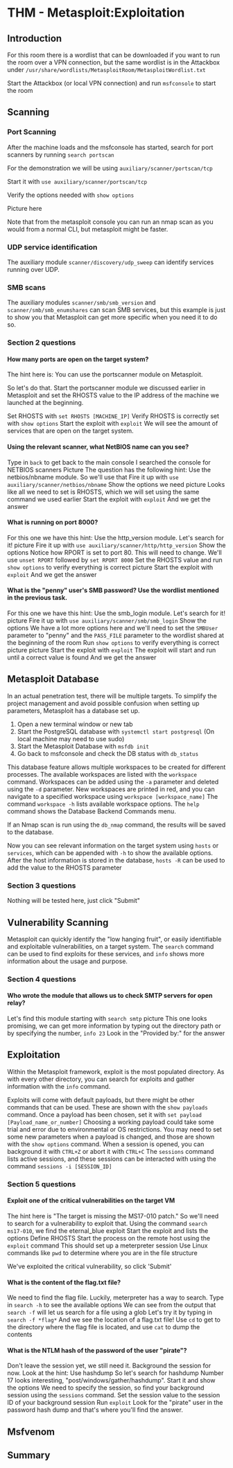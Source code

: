 # THM - Metasploit:Exploitation

## Introduction

For this room there is a wordlist that can be downloaded if you want to run the room over a VPN connection, but the same wordlist is in the Attackbox under ```/usr/share/wordlists/MetasploitRoom/MetasploitWordlist.txt```

Start the Attackbox (or local VPN connection) and run ```msfconsole``` to start the room

## Scanning

### Port Scanning

After the machine loads and the msfconsole has started, search for port scanners by running ```search portscan```

For the demonstration we will be using ```auxiliary/scanner/portscan/tcp```

Start it with ```use auxiliary/scanner/portscan/tcp```

Verify the options needed with ```show options```

Picture here

Note that from the metasploit console you can run an nmap scan as you would from a normal CLI, but metasploit might be faster.

### UDP service identification

The auxiliary module ```scanner/discovery/udp_sweep``` can identify services running over UDP.

### SMB scans

The auxiliary modules ```scanner/smb/smb_version``` and ```scanner/smb/smb_enumshares``` can scan SMB services, but this example is just to show you that Metasploit can get more specific when you need it to do so.

### Section 2 questions

#### How many ports are open on the target system?

The hint here is: You can use the portscanner module on Metasploit.

So let's do that. Start the portscanner module we discussed earlier in Metasploit and set the RHOSTS value to the IP address of the machine we launched at the beginning.

Set RHOSTS with ```set RHOSTS [MACHINE_IP]```
Verify RHOSTS is correctly set with ```show options```
Start the exploit with ```exploit```
We will see the amount of services that are open on the target system.

#### Using the relevant scanner, what NetBIOS name can you see?

Type in ```back``` to get back to the main console
I searched the console for NETBIOS scanners
Picture
The question has the following hint: Use the netbios/nbname module.
So we'll use that
Fire it up with ```use auxiliary/scanner/netbios/nbname```
Show the options we need
picture
Looks like all we need to set is RHOSTS, which we will set using the same command we used earlier
Start the exploit with ```exploit```
And we get the answer

#### What is running on port 8000?

For this one we have this hint: Use the http_version module.
Let's search for it!
picture
Fire it up with ```use auxiliary/scanner/http/http_version```
Show the options
Notice how RPORT is set to port 80. This will need to change.
We'll use ```unset RPORT``` followed by ```set RPORT 8000```
Set the RHOSTS value and run ```show options``` to verify everything is correct
picture
Start the exploit with ```exploit```
And we get the answer

#### What is the "penny" user's SMB password? Use the wordlist mentioned in the previous task.

For this one we have this hint: Use the smb_login module.
Let's search for it!
picture
Fire it up with ```use auxiliary/scanner/smb/smb_login```
Show the options
We have a lot more options here and we'll need to set the ```SMBUser``` parameter to "penny" and the ```PASS_FILE``` parameter to the wordlist shared at the beginning of the room
Run ```show options``` to verify everything is correct
picture
picture
Start the exploit with ```exploit```
The exploit will start and run until a correct value is found
And we get the answer

## Metasploit Database

In an actual penetration test, there will be multiple targets. To simplify the project management and avoid possible confusion when setting up parameters, Metasploit has a database set up. 

1. Open a new terminal window or new tab
2. Start the PostgreSQL database with ```systemctl start postgresql``` (On local machine may need to use sudo)
3. Start the Metasploit Database with ```msfdb init```
4. Go back to msfconsole and check the DB status with ```db_status```

This database feature allows multiple workspaces to be created for different processes. The available workspaces are listed with the ```workspace``` command.
Workspaces can be added using the ```-a``` parameter and deleted using the ```-d``` parameter.
New workspaces are printed in red, and you can navigate to a specified workspace using ```workspace [workspace_name]```
The command ```workspace -h``` lists available workspace options.
The ```help``` command shows the Database Backend Commands menu.

If an Nmap scan is run using the ```db_nmap``` command, the results will be saved to the database.

Now you can see relevant information on the target system using ```hosts``` or ```services```, which can be appended with ```-h``` to show the available options.
After the host information is stored in the database, ```hosts -R``` can be used to add the value to the RHOSTS parameter

### Section 3 questions

Nothing will be tested here, just click "Submit"

## Vulnerability Scanning

Metasploit can quickly identify the "low hanging fruit", or easily identifiable and exploitable vulnerabilities, on a target system.
The ```search``` command can be used to find exploits for these services, and ```info``` shows more information about the usage and purpose.

### Section 4 questions

#### Who wrote the module that allows us to check SMTP servers for open relay?

Let's find this module starting with ```search smtp```
picture
This one looks promising, we can get more information by typing out the directory path or by specifying the number, ```info 23```
Look in the "Provided by:" for the answer

## Exploitation

Within the Metasploit framework, exploit is the most populated directory. As with every other directory, you can search for exploits and gather information with the ```info``` command.

Exploits will come with default payloads, but there might be other commands that can be used. These are shown with the ```show payloads``` command.
Once a payload has been chosen, set it with ```set payload [Payload_name_or_number]```
Choosing a working payload could take some trial and error due to environmental or OS restrictions.
You may need to set some new parameters when a payload is changed, and those are shown with the ```show options``` command.
When a session is opened, you can background it with ```CTRL+Z``` or abort it with ```CTRL+C```
The ```sessions``` command lists active sessions, and these sessions can be interacted with using the command ```sessions -i [SESSION_ID]```

### Section 5 questions

#### Exploit one of the critical vulnerabilities on the target VM

The hint here is "The target is missing the MS17-010 patch." So we'll need to search for a vulnerability to exploit that.
Using the command ```search ms17-010```, we find the eternal_blue exploit
Start the exploit and lists the options
Define RHOSTS
Start the process on the remote host using the ```exploit``` command
This should set up a meterpreter session
Use Linux commands like ```pwd``` to determine where you are in the file structure

We've exploited the critical vulnerability, so click 'Submit'

#### What is the content of the flag.txt file?

We need to find the flag file. Luckily, meterpreter has a way to search.
Type in ```search -h``` to see the available options
We can see from the output that ```search -f``` will let us search for a file using a glob
Let's try it by typing in ```search -f *flag*```
And we see the location of a flag.txt file!
Use ```cd``` to get to the directory where the flag file is located, and use ```cat``` to dump the contents

#### What is the NTLM hash of the password of the user "pirate"?

Don't leave the session yet, we still need it. Background the session for now.
Look at the hint: Use hashdump
So let's search for hashdump
Number 17 looks interesting, "post/windows/gather/hashdump".
Start it and show the options
We need to specify the session, so find your background session using the ```sessions``` command.
Set the session value to the session ID of your background session
Run ```exploit```
Look for the "pirate" user in the password hash dump and that's where you'll find the answer.

## Msfvenom

## Summary